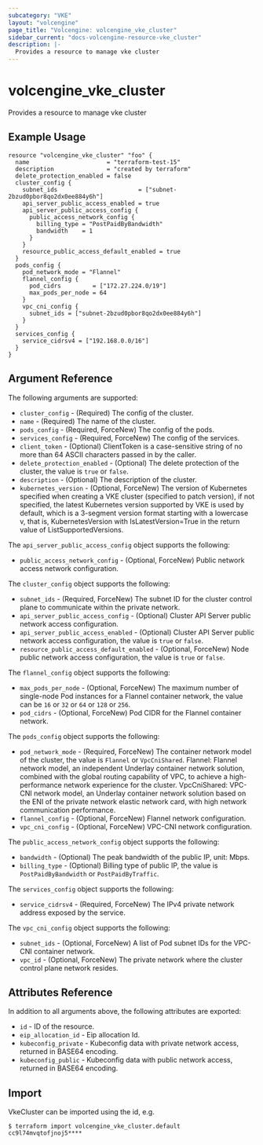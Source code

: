 ```yaml
---
subcategory: "VKE"
layout: "volcengine"
page_title: "Volcengine: volcengine_vke_cluster"
sidebar_current: "docs-volcengine-resource-vke_cluster"
description: |-
  Provides a resource to manage vke cluster
---
```

# volcengine_vke_cluster
Provides a resource to manage vke cluster
## Example Usage
```hcl
resource "volcengine_vke_cluster" "foo" {
  name                      = "terraform-test-15"
  description               = "created by terraform"
  delete_protection_enabled = false
  cluster_config {
    subnet_ids                       = ["subnet-2bzud0pbor8qo2dx0ee884y6h"]
    api_server_public_access_enabled = true
    api_server_public_access_config {
      public_access_network_config {
        billing_type = "PostPaidByBandwidth"
        bandwidth    = 1
      }
    }
    resource_public_access_default_enabled = true
  }
  pods_config {
    pod_network_mode = "Flannel"
    flannel_config {
      pod_cidrs         = ["172.27.224.0/19"]
      max_pods_per_node = 64
    }
    vpc_cni_config {
      subnet_ids = ["subnet-2bzud0pbor8qo2dx0ee884y6h"]
    }
  }
  services_config {
    service_cidrsv4 = ["192.168.0.0/16"]
  }
}
```
## Argument Reference
The following arguments are supported:
* `cluster_config` - (Required) The config of the cluster.
* `name` - (Required) The name of the cluster.
* `pods_config` - (Required, ForceNew) The config of the pods.
* `services_config` - (Required, ForceNew) The config of the services.
* `client_token` - (Optional) ClientToken is a case-sensitive string of no more than 64 ASCII characters passed in by the caller.
* `delete_protection_enabled` - (Optional) The delete protection of the cluster, the value is `true` or `false`.
* `description` - (Optional) The description of the cluster.
* `kubernetes_version` - (Optional, ForceNew) The version of Kubernetes specified when creating a VKE cluster (specified to patch version), if not specified, the latest Kubernetes version supported by VKE is used by default, which is a 3-segment version format starting with a lowercase v, that is, KubernetesVersion with IsLatestVersion=True in the return value of ListSupportedVersions.

The `api_server_public_access_config` object supports the following:

* `public_access_network_config` - (Optional, ForceNew) Public network access network configuration.

The `cluster_config` object supports the following:

* `subnet_ids` - (Required, ForceNew) The subnet ID for the cluster control plane to communicate within the private network.
* `api_server_public_access_config` - (Optional) Cluster API Server public network access configuration.
* `api_server_public_access_enabled` - (Optional) Cluster API Server public network access configuration, the value is `true` or `false`.
* `resource_public_access_default_enabled` - (Optional, ForceNew) Node public network access configuration, the value is `true` or `false`.

The `flannel_config` object supports the following:

* `max_pods_per_node` - (Optional, ForceNew) The maximum number of single-node Pod instances for a Flannel container network, the value can be `16` or `32` or `64` or `128` or `256`.
* `pod_cidrs` - (Optional, ForceNew) Pod CIDR for the Flannel container network.

The `pods_config` object supports the following:

* `pod_network_mode` - (Required, ForceNew) The container network model of the cluster, the value is `Flannel` or `VpcCniShared`. Flannel: Flannel network model, an independent Underlay container network solution, combined with the global routing capability of VPC, to achieve a high-performance network experience for the cluster. VpcCniShared: VPC-CNI network model, an Underlay container network solution based on the ENI of the private network elastic network card, with high network communication performance.
* `flannel_config` - (Optional, ForceNew) Flannel network configuration.
* `vpc_cni_config` - (Optional, ForceNew) VPC-CNI network configuration.

The `public_access_network_config` object supports the following:

* `bandwidth` - (Optional) The peak bandwidth of the public IP, unit: Mbps.
* `billing_type` - (Optional) Billing type of public IP, the value is `PostPaidByBandwidth` or `PostPaidByTraffic`.

The `services_config` object supports the following:

* `service_cidrsv4` - (Required, ForceNew) The IPv4 private network address exposed by the service.

The `vpc_cni_config` object supports the following:

* `subnet_ids` - (Optional, ForceNew) A list of Pod subnet IDs for the VPC-CNI container network.
* `vpc_id` - (Optional, ForceNew) The private network where the cluster control plane network resides.

## Attributes Reference
In addition to all arguments above, the following attributes are exported:
* `id` - ID of the resource.
* `eip_allocation_id` - Eip allocation Id.
* `kubeconfig_private` - Kubeconfig data with private network access, returned in BASE64 encoding.
* `kubeconfig_public` - Kubeconfig data with public network access, returned in BASE64 encoding.


## Import
VkeCluster can be imported using the id, e.g.
```
$ terraform import volcengine_vke_cluster.default cc9l74mvqtofjnoj5****
```

